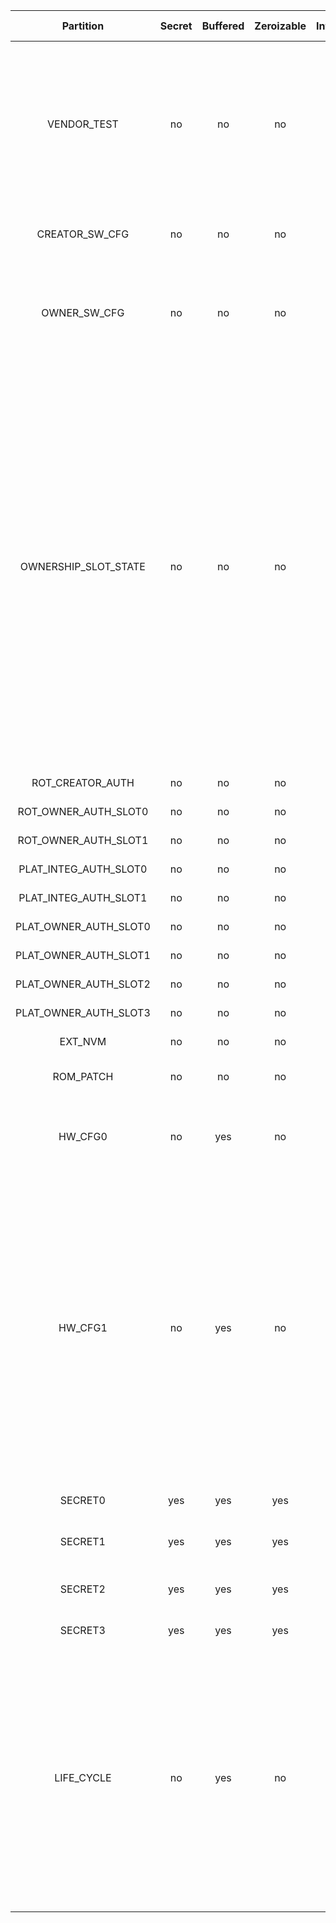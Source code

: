 <!--
DO NOT EDIT THIS FILE DIRECTLY.
It has been generated with ./util/topgen.py -t hw/top_darjeeling/data/top_darjeeling.hjson
-->

|       Partition       |  Secret  |  Buffered  |  Zeroizable  |  Integrity  |  WR Lockable  |  RD Lockable  | Description                                                                                                                                                                                                                                                                                                                                                                                                                                                                                                                                                                                                                                                                                                                                                            |
|:---------------------:|:--------:|:----------:|:------------:|:-----------:|:-------------:|:-------------:|:-----------------------------------------------------------------------------------------------------------------------------------------------------------------------------------------------------------------------------------------------------------------------------------------------------------------------------------------------------------------------------------------------------------------------------------------------------------------------------------------------------------------------------------------------------------------------------------------------------------------------------------------------------------------------------------------------------------------------------------------------------------------------|
|      VENDOR_TEST      |    no    |     no     |      no      |     no      | yes (Digest)  |   yes (CSR)   | Vendor test partition. This is reserved for manufacturing smoke checks. The OTP wrapper control logic inside prim_otp is allowed to read/write to this region. ECC uncorrectable errors seen on the functional prim_otp interface will not lead to an alert for this partition. Instead, such errors will be reported as correctable ECC errors.                                                                                                                                                                                                                                                                                                                                                                                                                       |
|    CREATOR_SW_CFG     |    no    |     no     |      no      |     yes     | yes (Digest)  |   yes (CSR)   | Software configuration partition. This is for device-specific calibration data. For example, clock, LDO, RNG.                                                                                                                                                                                                                                                                                                                                                                                                                                                                                                                                                                                                                                                          |
|     OWNER_SW_CFG      |    no    |     no     |      no      |     yes     | yes (Digest)  |   yes (CSR)   | Software configuration partition. This contains data that changes software behavior in the ROM, for example enabling defensive features in ROM or selecting failure modes if verification fails.                                                                                                                                                                                                                                                                                                                                                                                                                                                                                                                                                                       |
| OWNERSHIP_SLOT_STATE  |    no    |     no     |      no      |     yes     |      no       |   yes (CSR)   | SW managed asset ownership states partition.  Multibit enable value for the tracking the asset ownership states. Note that the states can be written multiple times in a device lifetime. The values to be written are engineered in the same way as the LC_CTRL state encoding words so that the ECC encoding remains valid even after updating the values.  The constants can be found in the lc_ctrl_state_pkg.sv package.  The programming order has to adhere to:  OWNERSHIP_ST_RAW (factory all-zero state) -> OWNERSHIP_ST_LOCKED0 -> OWNERSHIP_ST_RELEASED0 -> ... OWNERSHIP_ST_SCRAPPED  Note that if there are less than 4 slots available the higher slot states become logically equivalent to OWNERSHIP_SCRAPPED (firmware has to handle this correctly). |
|   ROT_CREATOR_AUTH    |    no    |     no     |      no      |     yes     | yes (Digest)  |   yes (CSR)   | Software managed creator partition.                                                                                                                                                                                                                                                                                                                                                                                                                                                                                                                                                                                                                                                                                                                                    |
| ROT_OWNER_AUTH_SLOT0  |    no    |     no     |      no      |     yes     | yes (Digest)  |   yes (CSR)   | Software managed owner slot 0 partition.                                                                                                                                                                                                                                                                                                                                                                                                                                                                                                                                                                                                                                                                                                                               |
| ROT_OWNER_AUTH_SLOT1  |    no    |     no     |      no      |     yes     | yes (Digest)  |   yes (CSR)   | Software managed owner slot 1 partition.                                                                                                                                                                                                                                                                                                                                                                                                                                                                                                                                                                                                                                                                                                                               |
| PLAT_INTEG_AUTH_SLOT0 |    no    |     no     |      no      |     yes     | yes (Digest)  |   yes (CSR)   | Software managed platform integrator slot 0 partition.                                                                                                                                                                                                                                                                                                                                                                                                                                                                                                                                                                                                                                                                                                                 |
| PLAT_INTEG_AUTH_SLOT1 |    no    |     no     |      no      |     yes     | yes (Digest)  |   yes (CSR)   | Software managed platform integrator slot 1 partition.                                                                                                                                                                                                                                                                                                                                                                                                                                                                                                                                                                                                                                                                                                                 |
| PLAT_OWNER_AUTH_SLOT0 |    no    |     no     |      no      |     yes     | yes (Digest)  |   yes (CSR)   | Software managed platform owner slot 0 partition.                                                                                                                                                                                                                                                                                                                                                                                                                                                                                                                                                                                                                                                                                                                      |
| PLAT_OWNER_AUTH_SLOT1 |    no    |     no     |      no      |     yes     | yes (Digest)  |   yes (CSR)   | Software managed platform owner slot 1 partition.                                                                                                                                                                                                                                                                                                                                                                                                                                                                                                                                                                                                                                                                                                                      |
| PLAT_OWNER_AUTH_SLOT2 |    no    |     no     |      no      |     yes     | yes (Digest)  |   yes (CSR)   | Software managed platform owner slot 2 partition.                                                                                                                                                                                                                                                                                                                                                                                                                                                                                                                                                                                                                                                                                                                      |
| PLAT_OWNER_AUTH_SLOT3 |    no    |     no     |      no      |     yes     | yes (Digest)  |   yes (CSR)   | Software managed platform owner slot 3 partition.                                                                                                                                                                                                                                                                                                                                                                                                                                                                                                                                                                                                                                                                                                                      |
|        EXT_NVM        |    no    |     no     |      no      |     no      |      no       |   yes (CSR)   | Anti-replay protection Strike Counters partition.                                                                                                                                                                                                                                                                                                                                                                                                                                                                                                                                                                                                                                                                                                                      |
|       ROM_PATCH       |    no    |     no     |      no      |     yes     | yes (Digest)  |   yes (CSR)   | ROM Patch Code section. May contain multiple signed ROM2 patches.                                                                                                                                                                                                                                                                                                                                                                                                                                                                                                                                                                                                                                                                                                      |
|        HW_CFG0        |    no    |    yes     |      no      |     yes     | yes (Digest)  |      no       | Hardware configuration 0 partition. This contains - DEVICE_ID: Unique device identifier. - MANUF_STATE: Vector for capturing the manufacturing status.                                                                                                                                                                                                                                                                                                                                                                                                                                                                                                                                                                                                                 |
|        HW_CFG1        |    no    |    yes     |      no      |     yes     | yes (Digest)  |      no       | Hardware configuration 1 partition. This contains EN_SRAM_IFETCH: Enable / disable execute from SRAM CSR switch. SOC_DBG_STATE: Multibit enable value for the SOC debug authorization. Note SOC_DBG_STATE will be written twice in a device lifetime. The values to be written are engineered in the same way as the LC_CTRL state encoding words: the ECC encoding remains valid even after writing the second value on top of the first.  The constants can be found in the lc_ctrl_state_pkg.sv package.  The programming order has to adhere to:  SOC_DBG_RAW -> SOC_DBG_PRE_PROD -> SOC_DBG_PROD.                                                                                                                                                                 |
|        SECRET0        |   yes    |    yes     |     yes      |     yes     | yes (Digest)  | yes (Digest)  | Secret partition 0. This contains TEST lifecycle unlock tokens.                                                                                                                                                                                                                                                                                                                                                                                                                                                                                                                                                                                                                                                                                                        |
|        SECRET1        |   yes    |    yes     |     yes      |     yes     | yes (Digest)  | yes (Digest)  | Secret partition 1. This contains the SRAM scrambling key seed.                                                                                                                                                                                                                                                                                                                                                                                                                                                                                                                                                                                                                                                                                                        |
|        SECRET2        |   yes    |    yes     |     yes      |     yes     | yes (Digest)  | yes (Digest)  | Secret partition 2. This contains RMA unlock token, creator root key, and creator seed.                                                                                                                                                                                                                                                                                                                                                                                                                                                                                                                                                                                                                                                                                |
|        SECRET3        |   yes    |    yes     |     yes      |     yes     | yes (Digest)  | yes (Digest)  | Secret partition 3. This contains the owner seed.                                                                                                                                                                                                                                                                                                                                                                                                                                                                                                                                                                                                                                                                                                                      |
|      LIFE_CYCLE       |    no    |    yes     |      no      |     yes     |      no       |      no       | Lifecycle partition. This contains lifecycle transition count and state. This partition cannot be locked since the life cycle state needs to advance to RMA in-field. Note that while this partition is not marked secret, it is not readable nor writeable via the DAI. Only the LC controller can access this partition, and even via the LC controller it is not possible to read the raw manufacturing life cycle state in encoded form, since that encoding is considered a netlist secret. The LC controller only exposes a decoded version of this state.                                                                                                                                                                                                       |
